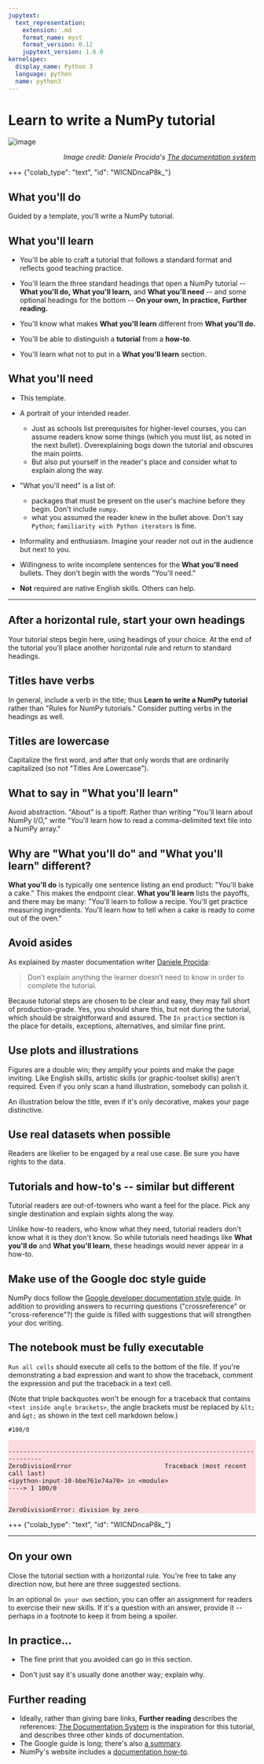```yaml
---
jupytext:
  text_representation:
    extension: .md
    format_name: myst
    format_version: 0.12
    jupytext_version: 1.6.0
kernelspec:
  display_name: Python 3
  language: python
  name: python3
---
```


# Learn to write a NumPy tutorial

![image](https://documentation.divio.com/_images/overview.png)
<p style="text-align:right;font-style:italic;">Image credit: Daniele Procida's <a href="https://documentation.divio.com/">The documentation system</a></p>

+++ {"colab_type": "text", "id": "WICNDncaP8k_"}

## What you'll do

Guided by a template, you'll write a NumPy tutorial.

## What you'll learn

- You'll be able to craft a tutorial that follows a standard format and reflects good teaching practice.

- You'll learn the three standard headings that open a NumPy tutorial -- **What you'll do,** **What you'll learn,** and **What you'll need** -- and some optional headings for the bottom -- **On your own,** **In practice,** **Further reading.**

- You'll know what makes **What you'll learn** different from **What you'll do.**

- You'll be able to distinguish a **tutorial** from a **how-to**.

- You'll learn what not to put in a **What you'll learn** section.

## What you'll need

- This template.

- A portrait of your intended reader. 
    - Just as schools list prerequisites for higher-level courses, you can assume readers know some things (which you must list, as noted in the next bullet). Overexplaining bogs down the tutorial and obscures the main points.
    - But also put yourself in the reader's place and consider what to explain along the way.
    
    
- "What you'll need" is a list of:

    - packages that must be present on the user's machine before they begin. Don't include `numpy`.
    - what you assumed the reader knew in the bullet above. Don't say `Python`;  `familiarity with Python iterators` is fine.


- Informality and enthusiasm. Imagine your reader not out in the audience but next to you.

- Willingness to write incomplete sentences for the **What you'll need** bullets. They don't begin with the words "You'll need."

- **Not** required are native English skills. Others can help.


***

## After a horizontal rule, start your own headings

Your tutorial steps begin here, using headings of your choice. At the end of the tutorial you'll place another horizontal rule and return to standard headings.


## Titles have verbs

In general, include a verb in the title; thus **Learn to write a NumPy tutorial** rather than "Rules for NumPy tutorials." Consider putting verbs in the headings as well.


## Titles are lowercase

Capitalize the first word, and after that only words that are ordinarily capitalized (so not "Titles Are Lowercase").


## What to say in "What you'll learn"

Avoid abstraction. "About" is a tipoff: Rather than writing "You'll learn about NumPy I/O," write "You'll learn how to read a comma-delimited text file into a NumPy array."


## Why are "What you'll do" and "What you'll learn" different?

**What you'll do** is typically one sentence listing an end product: "You'll bake a cake." This makes the endpoint clear. **What you'll learn** lists the payoffs, and there may be many: "You'll learn to follow a recipe. You'll get practice measuring ingredients. You'll learn how to tell when a cake is ready to come out of the oven."  


## Avoid asides

As explained by master documentation writer [Daniele Procida](https://documentation.divio.com/tutorials):

> Don’t explain anything the learner doesn’t need to know in order to complete the tutorial. 

Because tutorial steps are chosen to be clear and easy, they may fall short of
production-grade. Yes, you should share this, but not during the tutorial, which should be straightforward and assured. The `In practice` section is the place for details, exceptions, alternatives, and similar fine print.


## Use plots and illustrations

Figures are a double win; they amplify your points and make the page inviting.  Like English skills, artistic skills (or graphic-toolset skills) aren't required. Even if you only scan a hand illustration, somebody can polish it.

An illustration below the title, even if it's only decorative, makes your page distinctive.


## Use real datasets when possible

Readers are likelier to be engaged by a real use case. Be sure you have rights to the data.


## Tutorials and how-to's  -- similar but different

Tutorial readers are out-of-towners who want a feel for the place. Pick any single destination and explain sights along the way.

Unlike how-to readers, who know what they need, tutorial readers don't know what it is they don't know. So while tutorials need headings like **What you'll do** and **What you'll learn**, these headings would never appear in a how-to.

## Make use of the Google doc style guide

NumPy docs follow the [Google developer documentation style guide](https://developers.google.com/style/). In addition to providing answers to recurring questions ("crossreference" or "cross-reference"?) the guide is filled with suggestions that will strengthen your doc writing.

## The notebook must be fully executable

`Run all cells` should execute all cells to the bottom of the file. If you're demonstrating a bad expression and want to show the traceback, comment
the expression and put the traceback in a text cell.

(Note that triple backquotes won't be enough for a traceback that contains `<text inside angle brackets>`, 
the angle brackets must be replaced by `&lt;` and `&gt;` as shown in the text cell markdown below.)

```{code-cell} ipython3
#100/0
```

<div style="background-color:#fcdcdc">
<code style="background-color:#fcdcdc;font-size:90%">    
---------------------------------------------------------------------------
ZeroDivisionError                         Traceback (most recent call last)
&lt;ipython-input-10-bbe761e74a70&gt; in &lt;module&gt;
----> 1 100/0

ZeroDivisionError: division by zero
</code>
</div>

+++ {"colab_type": "text", "id": "WICNDncaP8k_"}

***

## On your own

Close the tutorial section with a horizontal rule. You're free to take any direction now, but here are three suggested sections.

In an optional `On your own` section, you can offer an assignment for readers to exercise their new skills. If it's a question with an answer, provide it -- perhaps in a footnote to keep it from being a spoiler.

## In practice...

- The fine print that you avoided can go in this section.



- Don't just say it's usually done another way; explain why. 
 

## Further reading

- Ideally, rather than giving bare links, **Further reading** describes the references: [The Documentation System](https://documentation.divio.com/) is the inspiration for this tutorial, and describes three other kinds of documentation.
- The Google guide is long; there's also [a summary](https://developers.google.com/style/highlights?hl=pt-br).
- NumPy's website includes a [documentation how-to](https://numpy.org/devdocs/dev/howto-docs.html).
